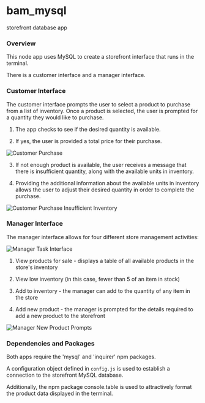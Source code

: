 # bam_mysql
storefront database app


### Overview

This node app uses MySQL to create a storefront interface that runs in the terminal.

There is a customer interface and a manager interface.


### Customer Interface


The customer interface prompts the user to select a product to purchase from a list of inventory.
Once a product is selected, the user is prompted for a quantity they would like to purchase.

1. The app checks to see if the desired quantity is available. 

2. If yes, the user is provided a total price for their purchase. 

![Customer Purchase](http://fios.com/kim/mysql/img_6f7b-be9e.png "Customer purchase interface")

3. If not enough product is available, the user receives a message that there is insufficient quantity, along with the available units in inventory. 

4. Providing the additional information about the available units in inventory allows the user to adjust their desired quantity in order to complete the purchase.

![Customer Purchase Insufficient Inventory](http://fios.com/kim/mysql/img_2dde-2858.png "Customer message when there is insufficient quantity available")


### Manager Interface


The manager interface allows for four different store management activities:

![Manager Task Interface](http://fios.com/kim/mysql/img_f810-900f.png "Manager task interface")

1. View products for sale - displays a table of all available products in the store's inventory

2. View low inventory (in this case, fewer than 5 of an item in stock)

3. Add to inventory - the manager can add to the quantity of any item in the store

4. Add new product - the manager is prompted for the details required to add a new product to the storefront

![Manager New Product Prompts](http://fios.com/kim/mysql/img_3d7c-649d.png "Manager interface to add a new product")


### Dependencies and Packages

Both apps require the 'mysql' and 'inquirer' npm packages.

A configuration object defined in `config.js` is used to establish a connection to the storefront MySQL database.

Additionally, the npm package console.table is used to attractively format the product data displayed in the terminal.













